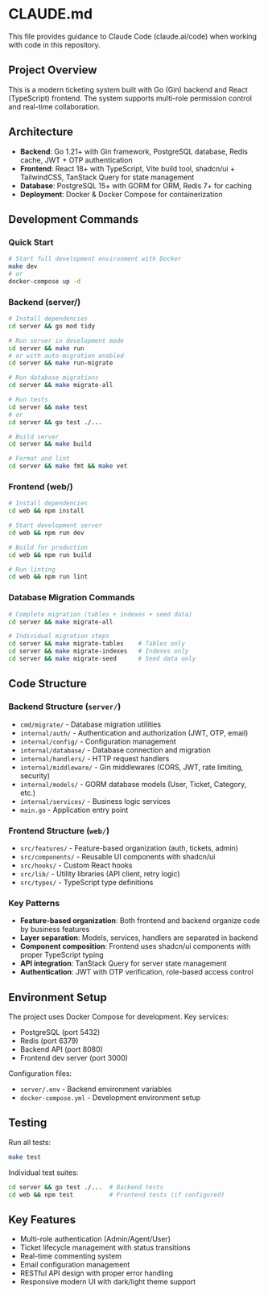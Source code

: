# CLAUDE.md

This file provides guidance to Claude Code (claude.ai/code) when working with code in this repository.

## Project Overview

This is a modern ticketing system built with Go (Gin) backend and React (TypeScript) frontend. The system supports multi-role permission control and real-time collaboration.

## Architecture

- **Backend**: Go 1.21+ with Gin framework, PostgreSQL database, Redis cache, JWT + OTP authentication
- **Frontend**: React 18+ with TypeScript, Vite build tool, shadcn/ui + TailwindCSS, TanStack Query for state management
- **Database**: PostgreSQL 15+ with GORM for ORM, Redis 7+ for caching
- **Deployment**: Docker & Docker Compose for containerization

## Development Commands

### Quick Start
```bash
# Start full development environment with Docker
make dev
# or
docker-compose up -d
```

### Backend (server/)
```bash
# Install dependencies
cd server && go mod tidy

# Run server in development mode
cd server && make run
# or with auto-migration enabled
cd server && make run-migrate

# Run database migrations
cd server && make migrate-all

# Run tests
cd server && make test
# or
cd server && go test ./...

# Build server
cd server && make build

# Format and lint
cd server && make fmt && make vet
```

### Frontend (web/)
```bash
# Install dependencies
cd web && npm install

# Start development server
cd web && npm run dev

# Build for production
cd web && npm run build

# Run linting
cd web && npm run lint
```

### Database Migration Commands
```bash
# Complete migration (tables + indexes + seed data)
cd server && make migrate-all

# Individual migration steps
cd server && make migrate-tables    # Tables only
cd server && make migrate-indexes   # Indexes only  
cd server && make migrate-seed      # Seed data only
```

## Code Structure

### Backend Structure (`server/`)
- `cmd/migrate/` - Database migration utilities
- `internal/auth/` - Authentication and authorization (JWT, OTP, email)
- `internal/config/` - Configuration management
- `internal/database/` - Database connection and migration
- `internal/handlers/` - HTTP request handlers
- `internal/middleware/` - Gin middlewares (CORS, JWT, rate limiting, security)
- `internal/models/` - GORM database models (User, Ticket, Category, etc.)
- `internal/services/` - Business logic services
- `main.go` - Application entry point

### Frontend Structure (`web/`)
- `src/features/` - Feature-based organization (auth, tickets, admin)
- `src/components/` - Reusable UI components with shadcn/ui
- `src/hooks/` - Custom React hooks
- `src/lib/` - Utility libraries (API client, retry logic)
- `src/types/` - TypeScript type definitions

### Key Patterns
- **Feature-based organization**: Both frontend and backend organize code by business features
- **Layer separation**: Models, services, handlers are separated in backend
- **Component composition**: Frontend uses shadcn/ui components with proper TypeScript typing
- **API integration**: TanStack Query for server state management
- **Authentication**: JWT with OTP verification, role-based access control

## Environment Setup

The project uses Docker Compose for development. Key services:
- PostgreSQL (port 5432)
- Redis (port 6379) 
- Backend API (port 8080)
- Frontend dev server (port 3000)

Configuration files:
- `server/.env` - Backend environment variables
- `docker-compose.yml` - Development environment setup

## Testing

Run all tests:
```bash
make test
```

Individual test suites:
```bash
cd server && go test ./...  # Backend tests
cd web && npm test          # Frontend tests (if configured)
```

## Key Features

- Multi-role authentication (Admin/Agent/User)
- Ticket lifecycle management with status transitions
- Real-time commenting system
- Email configuration management
- RESTful API design with proper error handling
- Responsive modern UI with dark/light theme support